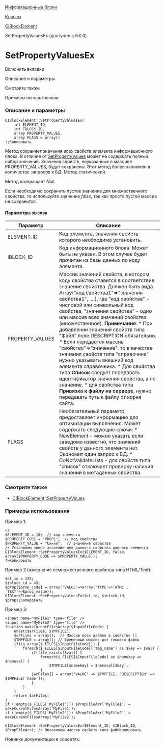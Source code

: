 [Информационные блоки](/api_help/iblock/index.php)

[Классы](/api_help/iblock/classes/index.php)

[CIBlockElement](/api_help/iblock/classes/ciblockelement/index.php)

SetPropertyValuesEx (доступен с 6.0.0)

SetPropertyValuesEx
===================

Включить вкладки

Описание и параметры

Смотрите также

Примеры использования

### Описание и параметры

```
CIBlockElement::SetPropertyValuesEx(
	int ELEMENT_ID,
	int IBLOCK_ID,
	array PROPERTY_VALUES,
	array FLAGS = array()
);Копировать
```

Метод сохраняет значения всех свойств элемента информационного блока. В отличие от [SetPropertyValues](/api_help/iblock/classes/ciblockelement/setpropertyvalues.php) может не содержать полный набор значений. Значения свойств, неуказанных в массиве PROPERTY\_VALUES, будут сохранены. Этот метод более экономен в количестве запросов к БД. Метод статический.

Метод возвращает *Null*.

Если необходимо сохранить пустое значение для множественного свойства, то используйте значение *false*, так как просто пустой массив не сохранится.

#### Параметры вызова

| Параметр | Описание |
| --- | --- |
| ELEMENT\_ID | Код элемента, значения свойств которого необходимо установить. |
| IBLOCK\_ID | Код информационного блока. Может быть не указан. В этом случае будет прочитан из базы данных по коду элемента. |
| PROPERTY\_VALUES | Массив значений свойств, в котором коду свойства ставится в соответствие значение свойства.   Должен быть вида Array("код свойства1"=>"значения свойства1", ....), где "код свойства" - числовой или символьный код свойства, "значения свойства" - одно или массив всех значений свойства (множественное).   **Примечания**:  * При добавлении значений свойств типа "Файл" поле DESCRIPTION обязательно. * Если передаётся массив "свойство"=>"значение", то в качестве значения свойств типа "справочник" нужно указывать внешний код элемента справочника. * Для свойства типа **Список** следует передавать идентификатор значения свойства, а не значение. * для свойства типа **Привязка к файлу на сервере**, нужно передавать путь к файлу от корня сайта. |
| FLAGS | Необязательный параметр предоставляет информацию для оптимизации выполнения. Может содержать следующие ключи:    * NewElement - можно указать если заведомо известно, что значений свойств у данного элемента нет. Экономит один запрос к БД. * DoNotValidateLists - для свойств типа "список" отключает проверку наличия значений в метаданных свойства. |

### Смотрите также

* [CIBlockElement::SetPropertyValues](/api_help/iblock/classes/ciblockelement/setpropertyvalues.php)

### Примеры использования

Пример 1:

```
<?
$ELEMENT_ID = 18;  // код элемента
$PROPERTY_CODE = "PROP1";  // код свойства
$PROPERTY_VALUE = "Синий";  // значение свойства
// Установим новое значение для данного свойства данного элемента
CIBlockElement::SetPropertyValuesEx($ELEMENT_ID, false, array($PROPERTY_CODE => $PROPERTY_VALUE));
?>Копировать
```

Пример 2 (изменение немножественного свойства типа HTML/Text):

```
$el_id = 125;
$iblock_id = 45;
$prop[$prop_code] = array('VALUE'=>array('TYPE'=>'HTML', 'TEXT'=>$prop_value));
CIBlockElement::SetPropertyValuesEx($el_id, $iblock_id, $prop);Копировать
```

Пример 3:

```
<input name="MyFile1" type="file" />
<input name="MyFile2" type="file" />
function makeCurentFilesArray($InputFileCode) {
	unset($arFiles, $TMPFILE);
	$arFiles = array();  // Массив всех файлов в свойстве []
	$TMPFILE = array(); // Временный массив для текщего файла
	if(is_array($_FILES[$InputFileCode])) {
		foreach($_FILES[$InputFileCode]['tmp_name'] as $key => $val) {
			if(file_exists($val)) { 
				foreach($_FILES[$InputFileCode] as $namekey => $nameval) {
					$TMPFILE[$namekey] = $nameval[$key];
				}
			$arFiles[] = array('VALUE' => $TMPFILE, 'DESCRIPTION' => $TMPFILE['name']); 
			}
		} 
	} 
	return $arFiles;
}
if (!empty($_FILES['MyFile1'])) $PropFileArr['MyFile1'] = makeCurentFilesArray('MyFile1');   
if (!empty($_FILES['MyFile2'])) $PropFileArr['MyFile2'] = makeCurentFilesArray('MyFile2');
                       
CIBlockElement::SetPropertyValuesEx($Element_ID, $IBlock_ID, $PropFileArr); // Обновляем массив свойств типа файлКопировать
```

Новинки документации в соцсетях: